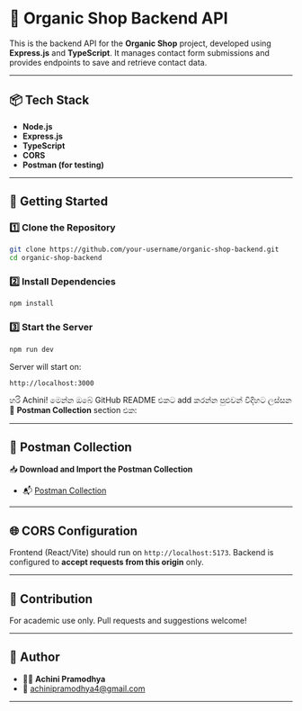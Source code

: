 # 🌿 Organic Shop Backend API

This is the backend API for the **Organic Shop** project, developed using **Express.js** and **TypeScript**. It manages contact form submissions and provides endpoints to save and retrieve contact data.

---

## 📦 Tech Stack

- **Node.js**
- **Express.js**
- **TypeScript**
- **CORS**
- **Postman (for testing)**

---

## 🚀 Getting Started

### 1️⃣ Clone the Repository

```bash
git clone https://github.com/your-username/organic-shop-backend.git
cd organic-shop-backend
````

### 2️⃣ Install Dependencies

```bash
npm install
```

### 3️⃣ Start the Server

```bash
npm run dev
```

Server will start on:

```
http://localhost:3000
```
හරි Achini! මෙන්න ඔබේ GitHub README එකට add කරන්න පුළුවන් විදිහට ලස්සන 🔗 **Postman Collection** section එක:

---

## 🔗 Postman Collection

📥 **Download and Import the Postman Collection**

- 📬 [Postman Collection](./organic-shop-backent.postman_collection.json)  
---

## 🌐 CORS Configuration

Frontend (React/Vite) should run on `http://localhost:5173`.
Backend is configured to **accept requests from this origin** only.

---

## 🤝 Contribution

For academic use only.
Pull requests and suggestions welcome!

---

## 📩 Author

* 👩‍💻 **Achini Pramodhya**
* 📧 [achinipramodhya4@gmail.com](mailto:achinipramodhya4@gmail.com)

---
